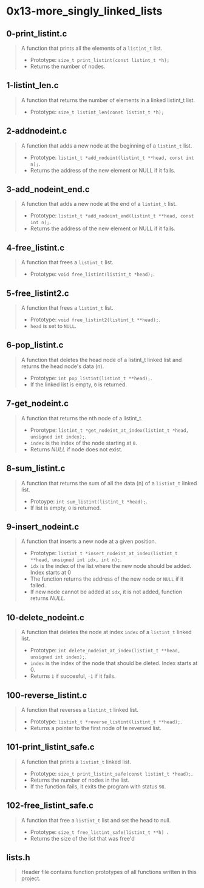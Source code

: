 # 0x13-more_singly_linked_lists


## 0-print_listint.c 
> A function that prints all the elements of a ``` listint_t ``` list.
> - Prototype: ``` size_t print_listint(const listint_t *h); ```
> - Returns the number of nodes.

## 1-listint_len.c
> A function that returns the number of elements in a linked listint_t list.
> - Prototype: ``` size_t listint_len(const listint_t *h); ```

## 2-addnodeint.c
> A function that adds a new node at the beginning of a ``` listint_t ``` list.
> - Prototype: ``` listint_t *add_nodeint(listint_t **head, const int n); ```.
> - Returns the address of the new element or NULL if it fails.

## 3-add_nodeint_end.c
>  A function that adds a new node at the end of a ``` lintint_t ``` list.
> - Prototype: ``` listint_t *add_nodeint_end(listint_t **head, const int n); ```.
> - Returns the address of the new element or NULL if it fails.

## 4-free_listint.c
> A function that frees a ``` listint_t ``` list.
> - Prototype: ``` void free_listint(listint_t *head); ```.

## 5-free_listint2.c
> A function that frees a ``` listint_t ``` list.
> - Prototype: ``` void free_listint2(listint_t **head); ```.
> - ``` head ``` is set to ``` NULL ```.

## 6-pop_listint.c
>A function that deletes the head node of a listint_t linked list and returns the head node's
data (n).
> - Prototype: ``` int pop_listint(listint_t **head); ```.
> - If the linked list is empty, ``` 0 ``` is returned.

## 7-get_nodeint.c
> A function that returns the nth node of a listint_t.
> - Prorotype: ``` listint_t *get_nodeint_at_index(listint_t *head, unsigned int index); ```.
> - ``` index ``` is the index of the node starting at ``` 0 ```.
> - Returns *NULL* if node does not exist.

## 8-sum_listint.c
> A function that returns the sum of all the data (n) of a ``` listint_t ``` linked list.
> - Protoype: ``` int sum_listint(listint_t *head); ```.
> - If list is empty, ``` 0 ``` is returned.

## 9-insert_nodeint.c
> A function that inserts a new node at a given position.
> - Prototype: ``` listint_t *insert_nodeint_at_index(listint_t **head, unsigned int idx, int n); ```.
> - ``` idx ``` is the index of the list where the new node should be added. Index starts at 0
> - The function returns the address of the new node or ``` NULL ``` if it failed.
> - If new node cannot be added at ``` idx ```, it is not added, function returns *NULL*.

## 10-delete_nodeint.c
> A function that deletes the node at index ``` index ``` of a ``` listint_t ``` linked list.
> - Prototype: ``` int delete_nodeint_at_index(listint_t **head, unsigned int index); ```.
> - ``` index ``` is the index of the node that should be dleted. Index starts at 0.
> - Returns ``` 1 ``` if succesful, ``` -1 ``` if it fails.

## 100-reverse_listint.c
> A function that reverses a ``` listint_t ``` linked list.
> - Prototype: ``` listint_t *reverse_listint(listint_t **head); ```.
> - Returns a pointer to the first node of te reversed list.

## 101-print_listint_safe.c
> A function that prints a ``` listint_t ``` linked list.
> - Prototype: ``` size_t print_listint_safe(const listint_t *head); ```.
> - Returns the number of nodes in the list.
> - If the function fails, it exits the program with status ``` 98 ```.
## 102-free_listint_safe.c
> A function that free a ``` listint_t ``` list and set the head to null.
> - Prototype: ``` size_t free_listint_safe(listint_t **h)  ```.
> - Returns the size of the list that was free'd

## lists.h
> Header file contains function prototypes of all functions written in this project.
